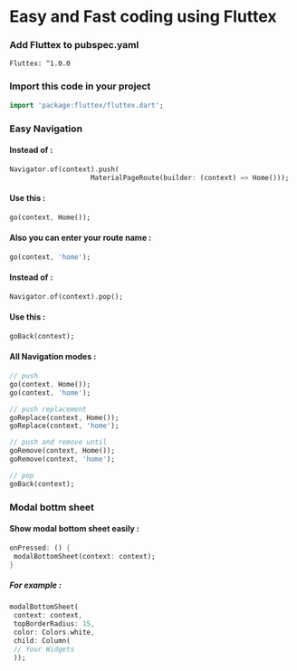 # Easy and Fast coding using Fluttex

### Add Fluttex to pubspec.yaml
`Fluttex: ^1.0.0`
### Import this code in your project
```Dart
import 'package:fluttex/fluttex.dart';
```

### Easy Navigation

#### Instead of :
```Dart
Navigator.of(context).push(
                    MaterialPageRoute(builder: (context) => Home()));
```

#### Use this :
```Dart
go(context, Home());
```
#### Also you can enter your route name :
```Dart
go(context, 'home');
```



#### Instead of :
```Dart
Navigator.of(context).pop();
```
#### Use this :
```Dart
goBack(context);
```

#### All Navigation modes : 
```Dart
// push
go(context, Home());
go(context, 'home'); 

// push replacement
goReplace(context, Home());
goReplace(context, 'home');

// push and remove until
goRemove(context, Home());
goRemove(context, 'home');

// pop
goBack(context);

```

### Modal bottm sheet

#### Show modal bottom sheet easily :
```Dart
onPressed: () {
 modalBottomSheet(context: context);
}
```
##### For example :
```Dart
modalBottomSheet(
 context: context,
 topBorderRadius: 15,
 color: Colors.white,
 child: Column(
 // Your Widgets
 ));
              
```

